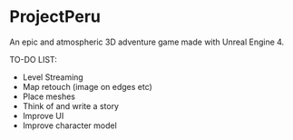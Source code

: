 # ProjectPeru
An epic and atmospheric 3D adventure game made with Unreal Engine 4.


TO-DO LIST:
- Level Streaming
- Map retouch (image on edges etc)
- Place meshes
- Think of and write a story
- Improve UI
- Improve character model
